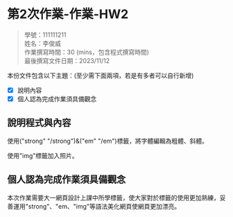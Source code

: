 # 第2次作業-作業-HW2
>
>學號：111111211
><br />
>姓名：李俊威
><br />
>作業撰寫時間：30 (mins，包含程式撰寫時間)
><br />
>最後撰寫文件日期：2023/11/12
>

本份文件包含以下主題：(至少需下面兩項，若是有多者可以自行新增)
- [x] 說明內容
- [x] 個人認為完成作業須具備觀念

## 說明程式與內容

使用("strong" "/strong")&("em" "/em")標籤，將字體編輯為粗體、斜體。<p>
使用"img"標籤加入照片。

## 個人認為完成作業須具備觀念

本次作業需要大一網頁設計上課中所學標籤，使大家對於標籤的使用更加熟練，妥善運用"strong"、"em、"img"等語法美化網頁使網頁更加漂亮。